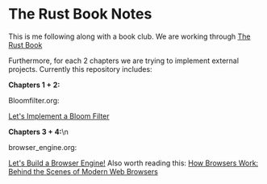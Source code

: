 # The Rust Book Notes

This is me following along with a book club. 
We are working through [The Rust Book](https://doc.rust-lang.org/stable/book/title-page.html)

Furthermore, for each 2 chapters we are trying to implement external projects.
Currently this repository includes:

**Chapters 1 + 2:**

Bloomfilter.org: 

[Let's Implement a Bloom Filter](https://onatm.dev/2020/08/10/let-s-implement-a-bloom-filter/)

**Chapters 3 + 4:**\n

browser_engine.org:

[Let's Build a Browser Engine!](https://limpet.net/mbrubeck/2014/08/08/toy-layout-engine-1.html)
Also worth reading this: [How Browsers Work: Behind the Scenes of Modern Web Browsers](https://www.html5rocks.com/en/tutorials/internals/howbrowserswork/)
